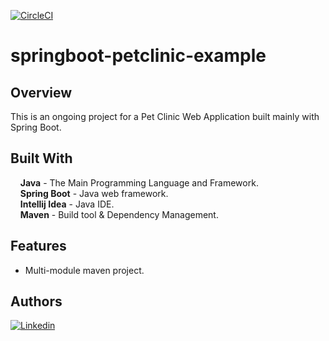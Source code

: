 [![CircleCI](https://dl.circleci.com/status-badge/img/gh/Ibrah-salama/springboot-petclinic-example/tree/main.svg?style=svg&circle-token=f12dca23a9965d42f8f5f60635ec98e0ff64d3c4)](https://dl.circleci.com/status-badge/redirect/gh/Ibrah-salama/springboot-petclinic-example/tree/main)
# springboot-petclinic-example
## Overview  
This is an ongoing project for a Pet Clinic Web Application built mainly with Spring Boot.
 
## Built With  
&nbsp;&nbsp;&nbsp;&nbsp;**Java** - The Main Programming Language and Framework.  
&nbsp;&nbsp;&nbsp;&nbsp;**Spring Boot** - Java web framework.   
&nbsp;&nbsp;&nbsp;&nbsp;**Intellij Idea** - Java IDE.  
&nbsp;&nbsp;&nbsp;&nbsp;**Maven** - Build tool & Dependency Management.   

## Features
- Multi-module maven project.


## Authors  
[![Linkedin](https://img.shields.io/badge/LinkedIn-0077B5?style=for-the-badge&logo=linkedin&logoColor=white&label=Ibrahim%20Salama)](https://www.linkedin.com/in/ibrahim-salama/)